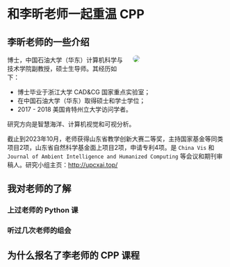 # 和李昕老师一起重温 CPP

## 李昕老师的一些介绍

<div style="padding: 15px; padding-top: 0px;  float:right; width: 200px;">
<img src="https://computer.upc.edu.cn/_upload/article/images/8a/61/1c1311e6488981cd0d91d592328c/66e3dbf5-1ae9-482d-a2a8-ead19e6ab69f.jpeg" style="border-radius: 10px">
</div>

博士，中国石油大学（华东）计算机科学与技术学院副教授，硕士生导师。其经历如下：

- 博士毕业于浙江大学 CAD&CG 国家重点实验室；
- 在中国石油大学（华东）取得硕士和学士学位；
- 2017 - 2018 美国肯特州立大学访问学者。

研究方向是智慧海洋、计算机视觉和可视分析。

截止到2023年10月，老师获得山东省教学创新大赛二等奖，主持国家基金等同类项目2项，山东省自然科学基金面上项目2项，申请专利4项。是 `China Vis` 和 `Journal of Ambient Intelligence and Humanized Computing` 等会议和期刊审稿人。研究小组主页：http://upcxai.top/

## 我对老师的了解

### 上过老师的 Python 课

### 听过几次老师的组会

## 为什么报名了李老师的 CPP 课程
